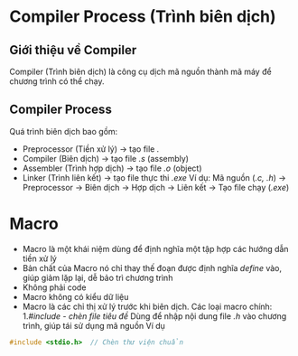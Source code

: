 # Compiler Process (Trình biên dịch)
 ## Giới thiệu về Compiler 
Compiler (Trình biên dịch) là công cụ dịch mã nguồn thành mã máy để chương trình có thể chạy. 

 ## Compiler Process
Quá trình biên dịch bao gồm: 
* Preprocessor (Tiền xử lý) -> tạo file *.*
* Compiler (Biên dịch) -> tạo file *.s* (assembly)
* Assembler (Trình hợp dịch) -> tạo file *.o* (object)
* Linker (Trình liên kết) -> tạo file thực thi *.exe*
Ví dụ:
  Mã nguồn (*.c, .h*) -> Preprocessor -> Biên dịch -> Hợp dịch -> Liên kết -> Tạo file chạy (*.exe*)

# Macro
- Macro là một khái niệm dùng để định nghĩa một tập hợp các hướng dẫn tiền xử lý
- Bản chất của Macro nó chỉ thay thế đoạn được định nghĩa *define* vào, giúp giảm lặp lại, dễ bảo trì chương trình
- Không phải code
- Macro không có kiểu dữ liệu
- Macro là các chỉ thị xử lý trước khi biên dịch. Các loại macro chính:
  1.*#include - chèn file tiêu đề*
  Dùng để nhập nội dung file *.h* vào chương trình, giúp tái sử dụng mã nguồn
Ví dụ
```cpp
#include <stdio.h>  // Chèn thư viện chuẩn
```



